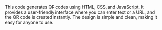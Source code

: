 This code generates QR codes using HTML, CSS, and JavaScript. It provides a user-friendly interface where you can enter text or a URL, and the QR code is created instantly. The design is simple and clean, making it easy for anyone to use.
